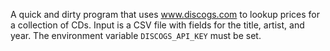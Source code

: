 A quick and dirty program that uses www.discogs.com to lookup prices for a collection of CDs. Input is a CSV file with fields for the title, artist, and year. The environment variable `DISCOGS_API_KEY` must be set.
